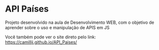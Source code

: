 # API Países

Projeto desenvolvido na aula de Desenvolvimento WEB, com o objetivo de aprender sobre o uso e manipulação de APIS em JS

Você também pode ver o site direto pelo link: https://camillij.github.io/API_Paises/
